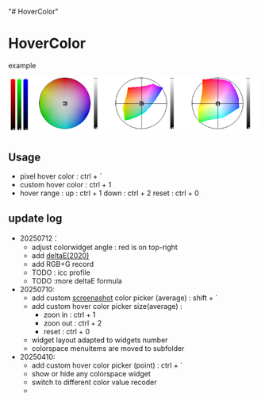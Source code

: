 "# HoverColor" 

# HoverColor

example

![20250427011134](README/20250427011134.png)

## Usage

* pixel hover color : ctrl + `
* custom hover color : ctrl + 1
* hover range : 
    up : ctrl + 1
    down : ctrl + 2
    reset : ctrl + 0

## update log
- 20250712：
  - adjust colorwidget angle : red is on top-right
  - add [deltaE(2020)](https://github.com/lovro-i/CIEDE2000/blob/master/ciede2000.py)
  - add RGB+G record
  - TODO : icc profile
  - TODO :more deltaE formula
- 20250710:
    - add custom [screenashot](https://github.com/SeptemberHX/screenshot) color picker (average) : shift + `
    - add custom hover color picker size(average) : 
      - zoon in : ctrl + 1
      - zoon out : ctrl + 2
      - reset : ctrl + 0
    - widget layout adapted to widgets number
    - colorspace menuitems are moved to subfolder
- 20250410:
    - add custom hover color picker (point) : ctrl + `
    - show or hide any colorspace widget
    - switch to different color value recoder
    - 

